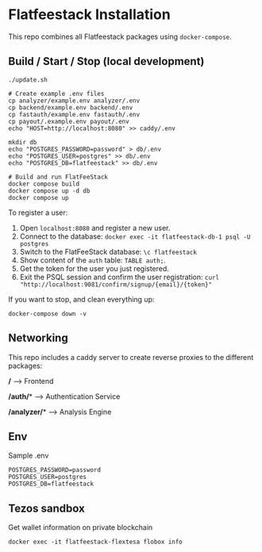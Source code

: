 # Flatfeestack Installation
This repo combines all Flatfeestack packages using `docker-compose`.

## Build / Start / Stop (local development)

```shell script
./update.sh

# Create example .env files
cp analyzer/example.env analyzer/.env
cp backend/example.env backend/.env
cp fastauth/example.env fastauth/.env
cp payout/.example.env payout/.env
echo "HOST=http://localhost:8080" >> caddy/.env

mkdir db
echo "POSTGRES_PASSWORD=password" > db/.env
echo "POSTGRES_USER=postgres" >> db/.env
echo "POSTGRES_DB=flatfeestack" >> db/.env

# Build and run FlatFeeStack
docker compose build
docker compose up -d db
docker compose up
```

To register a user:

1. Open `localhost:8080` and register a new user.
2. Connect to the database: `docker exec -it flatfeestack-db-1 psql -U postgres`
3. Switch to the FlatFeeStack database: `\c flatfeestack`
4. Show content of the `auth` table: `TABLE auth;`.
5. Get the token for the user you just registered.
6. Exit the PSQL session and confirm the user registration: `curl "http://localhost:9081/confirm/signup/{email}/{token}"`

If you want to stop, and clean everything up:

```shell script
docker-compose down -v
```

## Networking

This repo includes a caddy server to create reverse proxies to the different packages:

**/** --> Frontend

**/auth/*** --> Authentication Service

**/analyzer/*** --> Analysis Engine

## Env

Sample .env

```
POSTGRES_PASSWORD=password
POSTGRES_USER=postgres
POSTGRES_DB=flatfeestack
```

## Tezos sandbox

Get wallet information on private blockchain
```
docker exec -it flatfeestack-flextesa flobox info
```

